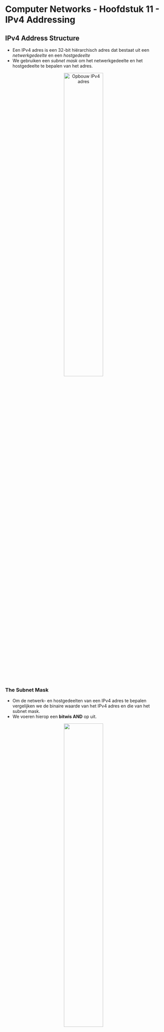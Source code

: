 # Computer Networks - Hoofdstuk 11 - IPv4 Addressing

## IPv4 Address Structure

- Een IPv4 adres is een 32-bit hiërarchisch adres dat bestaat uit een *netwerkgedeelte* en een *hostgedeelte*
- We gebruiken een *subnet mask* om het netwerkgedeelte en het hostgedeelte te bepalen van het adres.

<p align='center'><img src='src/opbouw_ipv4_adres.png' alt='Opbouw IPv4 adres' width='50%'></p>

### The Subnet Mask

- Om de netwerk- en hostgedeelten van een IPv4 adres te bepalen vergelijken we de binaire waarde van het IPv4 adres en die van het subnet mask.
- We voeren hierop een **bitwis AND** op uit.

<p align='center'><img src='src/bepalen_host_en_netwerk_ipv4.png' alt='' width='50%'></p>

### The Prefix Length

- Een prefix-lengte is een eenvoudigere manier om een subnet mask te identificeren.
- Deze prefix-lengte komt overeen met het aantal bits men op 1 een plaats voor het subnet mask.
- Meestal schrijven we deze in een "/"-notatie

<table>
<thead>
<th>Subnet Mask</th>
<th>32-bit Address</th>
<th>Prefix Length</th>
</thead>
<tbody>
<tr>
<td>

`255.0.0.0`

</td>
<td>

`11111111.00000000.00000000.00000000`

</td>
<td>/8</td>
</tr>
<tr>
<td>

`255.255.0.0`

</td>
<td>

`11111111.11111111.00000000.00000000`

</td>
<td>/16</td>
</tr>
<tr>
<td>

`255.255.255.0`

</td>
<td>

`11111111.11111111.11111111.00000000`

</td>
<td>/24</td>
</tr>
<tr>
<td>

`255.255.255.128`

</td>
<td>

`11111111.11111111.11111111.10000000`

</td>
<td>/25</td>
</tr>
<tr>
<td>

`255.255.255.192`

</td>
<td>

`11111111.11111111.11111111.11000000`

</td>
<td>/26</td>
</tr>
<tr>
<td>

`255.255.255.224`

</td>
<td>

`11111111.11111111.11111111.11100000`

</td>
<td>/27</td>
</tr>
<tr>
<td>

`255.255.255.240`

</td>
<td>

`11111111.11111111.11111111.11110000`

</td>
<td>/28</td>
</tr>
<tr>
<td>

`255.255.255.248`

</td>
<td>

`11111111.11111111.11111111.11111000`

</td>
<td>/29</td>
</tr>
<tr>
<td>

`255.255.255.252`

</td>
<td>

`11111111.11111111.11111111.11111100`

</td>
<td>/30</td>
</tr>
</tbody>
</table>

### Determining the Network: Logical AND

We gebruiken een logische EN operator om het netwerk-adres te bepalen.

We voeren deze operatie uit tussen het host IPv4 adres en het subnet mask.

<p align='center'><img src='src/bepalen_netwerk_adres.png' alt='' width='50%'></p>

### Network, Host, and Broadcast Addresses

Binnen elk netwerk zijn er drie type IP adressen:
- het netwerk adres
- het host adres
- het broadcast adres

<p align='center'><img src='src/types_ip_addresses.png' alt='Different types of IP addresses in a network' width='50%'></p>

## IPv4 Unicast, Broadcast and Multicast

> Bij **unicast** wordt er een pakket verstuurd naar één IP adres.

> Bij **broadcast** wordt een pakket  naar alle IP adressen verstuurd

> Bij **multicast** wordt een pakker naar een multicast groep verstuurd.

## Types of IPv4 Address

Zoals beschreven in RFC 1918, zijn publieke IPv4 adressen globaal geroute tussen de verschillende ISP (Internet Service Providers)

- Private IP adressen zijn veel voorkomende blokken IP adressen die vaak door organisaties gebruikt worden om IPv4 adressen te assigneren aan interne hosts.

- Private IPv4 adressen zijn niet uniek en kunnen intern binnen elk netwerk gebruikt worden.

- Private IPv4 adressen kunnen niet publiek geroute worden.

<table>
    <thead>
        <th>Network Address and Prefix</th>
        <th>RFC 1918 Private Address Range</th>
    </thead>
    <tbody>
        <tr>
            <td>10.0.0.0/8</td>
            <td>10.0.0.0 - 10.255.255.255</td>
        </tr>
        <tr>
            <td>172.16.0.0/12</td>
            <td>172.16.0.0 - 172.32.255.255</td>
        </tr>
        <tr>
            <td>192.168.0.0/16</td>
            <td>192.168.255.255</td>
        </tr>
    </tbody>
</table>


### Routing to the Internet

- **Network Address Translation (NAT)** vertaald private IPv4 addressen naar Public IPv4 addressen

- NAT is typische ingeschakeld op de randrouter die de verbinding met het internet maakt.

### Special Use IPv4 Addresses

#### Loopback addresses

`127.0.0.0/8` (`127.0.0.1` tot `127.255.255.254`)

- Vaak wordt er verwezen naar een loopback adres door `127.0.0.1` (localhost)
- Wordt gebruikt op een host om te testen of TCP/IP operationeel is

#### Link-Local addresses

`169.254.0.0/16` (`169.254.0.1` tot `169.254.255.254`)

- Beter bekend als **Automatic Private IP Addressing (APIPA)** adressen of **self-assigned** adressen
- Gebruikt door Windows DHCP clients om zelf IP adressen in te stellen wanneer er geen DHCP servers beschikbaar zijn.

### Legacy Classful Addressing

RFC 790 (1981) heeft de IPv4 addressen toegewezen in volgende klassen:

- Class A: `0.0.0.0/8` tot `127.0.0.0/8`
- Class B: `128.0.0.0/8` tot `191.255.0.0./16`
- Class C: `192.0.0.0/24` tot `223.255.255.0/24`
- Class D: `224.0.0.0` tot `239.0.0.0`
- Class E: `240.0.0.0` tot `255.0.0.0`

Het grote nadeel van klassevol te adresseren is dat verschillende IPv4 adressen verloren gaan.

>[!important]
>Als antwoord op de nadelen van klassevol addresssen werd deze vervangen met klasseloos addresseren, waarbij men geen rekening meer hield met de regels van de klasse A, B en C.

### Assignment of IP Addresses

- Het **Internet Assigned Numbers Authority (IANA)** beheerd en wijst de blokken IPv4 en IPv6 adressen toe aan vijf **Regional Internet Registries (RIR's)**

- RIR's zijn verantwoordelijk voor het toewijzen van IP adressen aan ISP's, die op hun beurt verantwoordelijk zijn voor het doorgeven van kleinere blokken IP adressen aan organisaties of kleinere ISP's.

## Network Segmentation

### Broadcast Domains and Segmentation

- Verschillende protocollen gebruiken broadcast of multicast (bv. ARP gebruikt boradcast om andere toestellen te localiseren, hosts versturen DHCP discover broadcast om een DHCP server terug te vinden.)
- Switches propageren uitzendingen naar alle interfaces behalve de interface waarop ze ontvangen werden

- >[!important]
    >Het enige toestel dat een broadcast kan stopzetten is een router

- Routers verspreiden geen broadcasts
- Elke router interface verbind met een broadcast domein. (broadcasts worden enkel verspreid binnen dat domein)

### Problems with Large Broadcast Domains

- Hosts kunnen binnen een groot broadcast domein onnodige broadcasts genereren en zo een negatieve impact hebben op het netwerk.
- De oplossing om de grootte van het netwerk in te perken en zo kleiner broadcast domeinen aan te maken noemen we **subnetting**.

### Reasons for Segmenting Networks

- Subnetten kan het totale netwerkverkeer verminderen en verbeterd de performantie van het netwerk.
- Het kan gebruikt worden om security policies te implementeren tussen de verschillende subnetten
- Subnetten verminderd het aantal toestellen die geïmpacteerd zijn door onnodig broadcast verkeer
- Subnetten worden ondere andere gebruikt voor:

<table>
<tr>
<td>Location</td>
<td>Group of Function</td>
<td>Device Type</td>
</tr>
<tr>
<td>

<br>
<p align='center'><img src='src/subnetten_location.png' alt='' width='100%'></p>


</td>
<td

<br>
<p align='center'><img src='src/subnetten_function.png' alt='' width='100%'></p>


></td>
<td>

<br>
<p align='center'><img src='src/subnetten_device_type.png' alt='' width='100%'></p>


</td>
</tr>
</table>

## Subnet an IPv4 Network

### Subnet on an Octet Boundary

- Netwerken worden meestal gesubnet op de octetgrens van /8, /16 en /24
- Merk op: het gebruik van langere prefix lengten betekend minder aantal hosts per subnet.

<table>
<thead>
<th>Prefix Length</th>
<th>Subnet Mask</th>
<th>Subnet Mask in Binary (n = network, h = host)</th>
<th># of hosts</th>
</thead>
<tbody>
<tr>
<td>/8</td>
<td>

`255.0.0.0`

</td>
<td>

`nnnnnnnn.hhhhhhhh.hhhhhhhh.hhhhhhhh`
`11111111.00000000.00000000.00000000`

</td>
<td>16 777 214</td>
</tr>
<tr>
<td>/16</td>
<td>

`255.255.0.0`

</td>
<td>

`nnnnnnnn.nnnnnnnn.hhhhhhhh.hhhhhhhh`
`11111111.11111111.00000000.00000000`

</td>
<td>65 534</td>
</tr>
<tr>
<td>/24</td>
<td>

`255.255.255.0`

</td>
<td>

`nnnnnnnn.nnnnnnnn.nnnnnnnn.hhhhhhhh`
`11111111.11111111.11111111.00000000`

</td>
<td>254</td>
</tr>
</tbody>
</table>

#### Subnetting voorbeelden

<p align='center'><img src='src/subnetting_example.png' alt='Voorbeeld Subnetting' width='75%'></p>

We kunnen duidelijk zien dat in het tweeded voorbeeld er meer subnetten aanwezig zijn elk met een minder aantal hosts in het netwerk.

### Subnet within an Octet Boundary

<p align='center'><img src='src/subnetting_within_octet_boundary.png' alt='Subnetting within an octet Boundary' width='75%'></p>

## Subnet a Slash 16 and a Slash 8 Prefix

Onderstaande tabel toont alle mogelijkheden bij het subnetten van een /16 Prefix

<p align='center'><img src='src/subnetting_slash_16.png' alt='Subnetting a /16' width='75%'></p>

### Create 100 Subnets with a Slash 16 prefix

Een subnet kunnen we maken door bits te lenen uit het IP adres.

In onderstaand voorbeeld tonen we hoe we een netwerk met /16 kunnen verdelen in verschillende subnets. We kunnen tot 14 bits lenen. 

<p align='center'><img src='src/subnetting_slash_16_100_subnets.png' alt='' width='50%'></p>

Om te voldoen aan de vereisten (100 subnets) doen we de volgende berekening:

$$ \text{Nodig aantal bits } = {2^x} \text { waar het resultaat > of = nodig aantal bits} $$

## Subnet to Meet Requirements

### Subnet Private versus Public IPv4 Address Space

Bedrijven zullen meestal het volgende hebben:
- **Intranet**: een bedrijfs intern netwerk, meestaal door gebruik te maken van private IPv4 adressen
- **DMZ (Demilitarized Zone)**: De servers van een bedrijf die op het internet gericht zijn. Toestellen in de DMZ gebruiken publieke IPv4 adressen.
- Een bedrijf kan 10.0.0.0/8 gebruiken en subnetten naar /16 of /24

### Minimize Unused Host IPv4 Addresses and Maximise Subnets

Er zijn twee zaken waarmee we moeten rekening houden wanneer we subnetten:
- Het **aantal host adressen** die nodig zijn voor het netwerk
- Het **aantal individuele subnets** die nodig zijn

<p align='center'><img src='src/subnetting_requirements.png' alt='Subnetting requirements' width='50%'></p>

## VLSM

### IPv4 Address Conservation

Stel de volgende infrastructuur voor: 7 subnets zijn nodig (4 LAN's en 3 WAN's) en het grootst aantal host is in gebouw D met 28 hosts.

<p align='center'><img src='src/vlsm_example.png' alt='' width='75%'></p>

Hier zo een /27 mask 8 subnetten voorzien van 30 hosts en dus de infrastructuur ondersteunen. Echter hebben de point-to-point WAN links maar 2 adressen nodig en verliezen we daarom 28 adressen, voor een totaal van 84 ongebruikte adressen.

> Een traditioneel subnetting schema toepassen op deze infrastructuur is niet efficiënt

**VLSM** werd ontwikkeld om het verliezen van IP adressen tegen te gaan door het subnetten van een subnet mogelijk te maken.

Wanner we gebruik maken van VLSM, beginnen we best steeds met het voldoen aan de hostvereisten van het grootste subnet. Hierna subnetten we verder tot we voldoen aan de vereisten van het kleinste subnet.

<p align='center'><img src='src/vlsm_example_with_vlsm.png' alt='' width='75%'></p>

## Structured Design

### IPv4 Network Address Planning

IP netwerkplanning is nodig om een schaalbaar oplossing te voorzien voor een bedrijfsnetwerk.

- Om een IPv4 netwerk adresserings-schema te ontwikkelen moeten we volgende zaken weten:
    - hoeveel subnets zijn nodig
    - hoeveel hosts heeft een specifiek subnet nodig
    - welke tostellen maken onderdeel van een subnet
    - welke delen van het netwerk maken gebruik van private IP-adressen
    - welke delen van het netwerk maken gebruik van public IP-adressen

Onderzoek de netwerkbehoeften van een organisatie en hoe de subnetten gestructureerd moeten zijn.
- Voer een netwerkvereisten studie uit door te kijken naar het volledige netwerk en te bepalen hoe elk deel opgesplits wordt.
- Bepaal hoeveel subnetten nodig zijn en hoeveel hosts elk van deze subnetten zal hebben
- Bepaal de DHCP adress pools en de Laag 2 VLAN pools

### Device Address Assignement

Binnen een netwerk zijn er verschillende type toestellen die adressen nodig hebben:
- **End user clients**: De meeste maken gebruik van DHCP om fouten te beperken en de netwerkteams te ontlasten. IPv6 clients kunnen hun adres krijgen door gebruik te maken van DHCPv6 of SLAAC
- **Servers and peripherals**: Deze zouden best een voorspelbaar statisch IP adres hebben
- **Servers that are accessible from the internet**: Servers moeten een public IPv4 adres hebben, meestal toegankelijk door NAT.
- **Intermediary devices**: Toestellen worden adressen toegewezen voor netwerkbeheer, monitoring en beveiliging.
- **Gateway**: Routers en firewall toestellen zijn gateways voor de hosts in dat netwerk.

> Wanneer je een IP adresserings schema ontwikkeld is het best practise om een verschillende patronen te hebben voor hoe je verschillende toestellen een adres geeft.


